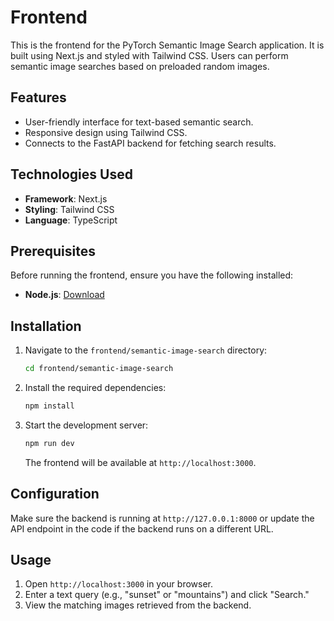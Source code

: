 # Frontend

This is the frontend for the PyTorch Semantic Image Search application. It is built using Next.js and styled with Tailwind CSS. Users can perform semantic image searches based on preloaded random images.

## Features

- User-friendly interface for text-based semantic search.
- Responsive design using Tailwind CSS.
- Connects to the FastAPI backend for fetching search results.

## Technologies Used

- **Framework**: Next.js
- **Styling**: Tailwind CSS
- **Language**: TypeScript

## Prerequisites

Before running the frontend, ensure you have the following installed:

- **Node.js**: [Download](https://nodejs.org/)

## Installation

1. Navigate to the `frontend/semantic-image-search` directory:

   ```bash
   cd frontend/semantic-image-search
   ```

2. Install the required dependencies:

   ```bash
   npm install
   ```

3. Start the development server:

   ```bash
   npm run dev
   ```

   The frontend will be available at `http://localhost:3000`.

## Configuration

Make sure the backend is running at `http://127.0.0.1:8000` or update the API endpoint in the code if the backend runs on a different URL.

## Usage

1.  Open `http://localhost:3000` in your browser.
2.  Enter a text query (e.g., "sunset" or "mountains") and click "Search."
3.  View the matching images retrieved from the backend.
